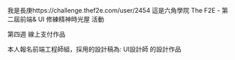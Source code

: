 我是長庚https://challenge.thef2e.com/user/2454
這是六角學院 The F2E - 第二屆前端& UI 修練精神時光屋 活動

第四週 線上支付作品

本人報名前端工程師組，採用的設計稿為:
UI設計師  的設計作品  


